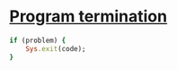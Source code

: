[1]: http://rosettacode.org/wiki/Program_termination

# [Program termination][1]

```ruby
if (problem) {
    Sys.exit(code);
}
```